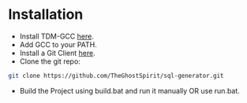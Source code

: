 # Installation
- Install TDM-GCC [here](http://tdm-gcc.tdragon.net/).
- Add GCC to your PATH.
- Install a Git Client [here](https://git-scm.com/).
- Clone the git repo:
```bash
git clone https://github.com/TheGhostSpirit/sql-generator.git
```
- Build the Project using build.bat and run it manually OR use run.bat.